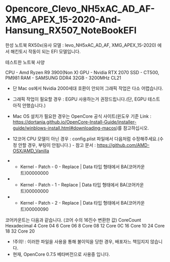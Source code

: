 # Opencore_Clevo_NH5xAC_AD_AF-XMG_APEX_15-2020-And-Hansung_RX507_NoteBookEFI

한성 노트북 RX50x(유사 모델 : levo_NH5xAC_AD_AF, XMG_APEX_15-2020) 에서 해킨토시 작동이 되는 EFI 모델입니다.

테스트한 노트북 사양 

CPU - Amd Ryzen R9 3900(Non X)
GPU - Nvidia RTX 2070
SSD - CT500, PM981
RAM - SAMSUNG DDR4 32GB - 3200MHz CL21

* 단 Mac os에서 Nvidia 2000세대 호환이 안되어 그래픽 작업은 다소 어렵습니다.
* 그래픽 작업이 필요할 경우 : EGPU 사용하는거 권장드립니다.(단, EGPU 테스트 아직 안했습니다.)
* Mac OS 설치가 필요한 경우는 OpenCore 공식 사이트(윈도우 기준 Link : https://dortania.github.io/OpenCore-Install-Guide/installer-guide/winblows-install.html#downloading-macos)를 참고하십시오.


* 12코어 CPU 모델이 아닌 경우 : config.plist 파일에서 다음처럼 수정해주세요.(수정 안할 경우, 부팅이 안됩니다.) - 참고 문서 : https://github.com/AMD-OSX/AMD_Vanilla
*  - Kernel - Patch - 0 - Replace | Data 타입 형태에서 BA(코어카운트)00000000
*  - Kernel - Patch - 1 - Replace | Data 타입 형태에서 BA(코어카운트)00000000
*  - Kernel - Patch - 2 - Replace | Data 타입 형태에서 BA(코어카운트)00000090

코어카운트는 다음과 같습니다. (코어 수의 16진수 변환한 값)
CoreCount	Hexadecimal
4 Core	04
6 Core	06
8 Core	08
12 Core	0C
16 Core	10
24 Core	18
32 Core	20

* !주의! : 이러한 파일을 사용을 통해 불이익을 당한 경우, 배포자느 책임지지 않습니다.
* 현재, OpenCore 0.7.5 베타버전으로 사용중 입니다.
